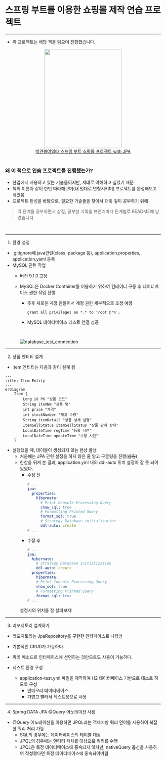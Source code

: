 # 스프링 부트를 이용한 쇼핑몰 제작 연습 프로젝트

*****

* 위 프로젝트는 해당 책을 읽으며 진행했습니다.

<div style="text-align: center">
    <img src="https://contents.kyobobook.co.kr/sih/fit-in/458x0/pdt/9788997924899.jpg" width="250" height="320" />
    <br/> 
    <div><a href="https://product.kyobobook.co.kr/detail/S000001624717">백견불여일타 스프링 부트 쇼핑몰 프로젝트 with JPA</a></div>
</div>
<br/>

### 왜 이 책으로 연습 프로젝트를 진행했는가?
* 현업에서 사용하고 있는 기술들이지만, 제대로 이해하고 싶었기 때문
* 책의 이름과 같이 한번 따라해보며(내 멋대로 변형시키며) 프로젝트를 완성해보고 싶었음
* 프로젝트 완성을 바탕으로, 필요한 기술들을 찾아서 더욱 깊이 공부하기 위해

> 각 단계를 공부하면서 삽질, 공부한 기록을 브랜치마다 단계별로 README에 남겼습니다 
<br/>

*****

1. 환경 설정
* .gitignore에 java관련(class, package 등), application.properties, application.yaml 등록
* MySQL 관련 작업
  * 버전 9.1.0 고정
  * MySQL은 Docker Container를 이용하기 위하여 컨테이너 구동 후 데이터베이스 권한 작업 진행
    * 추후 새로운 계정 만들어서 계정 권한 세부적으로 조정 예정
  
      `grant all privileges on *.* to 'root'@'%';`
    * MySQL 데이터베이스 테스트 연결 성공
    
    <br/>

      ![database_test_connection](https://github.com/user-attachments/assets/125ca975-8b3d-49db-9c82-c9ec07020878)

*****

2. 상품 엔티티 설계

* Item 엔티티는 다음과 같이 설계 됨
```mermaid
---
title: Item Entity
---
erDiagram
    Item {
        Long id PK "상품 코드"
        String itemNm "상품 명"
        int price "가격"
        int stockNumber "재고 수량"
        String itemDetail "상품 상세 설명"
        ItemSellStatus itemSellStatus "상품 판매 상태"
        LocalDateTime regTime "등록 시간"
        LocalDateTime updateTime "수정 시간"
    }
```

* 실행했을 때, 테이블이 생성되지 않는 현상 발생
  * 처음에는 JPA 관련 설정을 하지 않은 줄 알고 구글링을 진행(~~삽질~~)
  * 한참을 뒤져 본 결과, application.yml 내의 ddl-auto 위치 설정이 잘 못 되어 있었다.
    * 수정 전
      ```yaml
      # ...
      jpa:
        properties:
          hibernate:
            # Print Console Processing Query
            show_sql: true
            # Formatting Printed Query
            format_sql: true
            # Strategy Database initialization
            ddl-auto: create
      # ...
      ```
    * 수정 후
      ```yaml
      # ...
      jpa:
        hibernate:
          # Strategy Database initialization
          ddl-auto: create
        properties:
          hibernate:
          # Print Console Processing Query
          show_sql: true
          # Formatting Printed Query
          format_sql: true
      # ...
      ```
    설정시의 위치를 잘 살펴보자!

*****

3. 리포지토리 설계하기

* 리포지토리는 JpaRepository를 구현한 인터페이스로 나타냄
* 기본적인 CRUD가 가능하다.
* 쿼리 메소드로 인터페이스에 선언하는 것만으로도 사용이 가능하다.

* 테스트 환경 구성
  * application-test.yml 파일을 제작하여 H2 데이터베이스 기반으로 테스트 하도록 구성
    * 인메모리 데이터베이스
    * 가볍고 빨라서 테스트용으로 사용

*****

4. Spring DATA JPA @Query 어노테이션 사용

* @Query 어노테이션을 이용하면 JPQL라는 객체지향 쿼리 언어를 사용하여 복잡한 쿼리 처리 가능
  * SQL의 경우에는 데이터베이스의 테이블 대상
  * JPQL의 경우에는 엔티티 객체를 대상으로 쿼리를 수행
  * JPQL은 특정 데이터베이스에 종속되지 않지만, nativeQuery 옵션을 사용하여 작성했다면 특정 데이터베이스에 종속되어버림